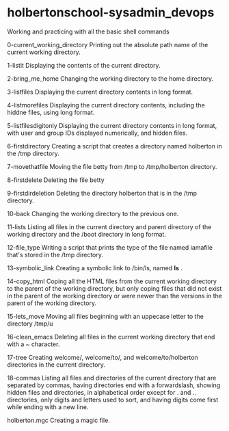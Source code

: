 # holbertonschool-sysadmin_devops
Working and practicing with all the basic shell commands

0-current_working_directory
Printing out the absolute path name of the current working directory.

1-listit
Displaying the contents of the current directory.

2-bring_me_home
Changing the working directory to the home directory.

3-listfiles 
Displaying the current directory contents in long format.

4-listmorefiles 
Displaying the current directory contents, including the hiddne files, using long format.

5-listfilesdigitonly 
Displaying the current directory contents in long format, with user and group IDs displayed numerically, and hidden files.

6-firstdirectory 
Creating a script that creates a directory named holberton in the /tmp directory.

7-movethatfile
Moving the file betty from /tmp to /tmp/holberton directory.

8-firstdelete 
Deleting the file betty

9-firstdirdeletion
Deleting the directory holberton that is in the /tmp directory.

10-back 
Changing the working directory to the previous one.

11-lists
Listing all files in the current directory and parent directory of the working directory and the /boot directory in long format.

12-file_type
Writing a script that prints the type of the file named iamafile that's stored in the /tmp directory.

13-symbolic_link
Creating a symbolic link to /bin/ls, named __ls__ . 

14-copy_html
Coping all the HTML files from the current working directory to the parent of the working directory, but only coping files that did not exist in the parent of the working directory or were newer than the versions in the parent of the working directory.

15-lets_move
Moving all files beginning with an uppecase letter to the directory /tmp/u

16-clean_emacs
Deleting all files in the current working directory that end with a ~ character.

17-tree
Creating welcome/, welcome/to/, and welcome/to/holberton directories in the current directory.

18-commas
Listing all files and directories of the current directory that are separated by commas, having directories end with a forwardslash, showing hidden files and directories, in alphabetical order except for . and .. directories, only digits and letters used to sort, and having digits come first while ending with a new line.

holberton.mgc
Creating a magic file.

